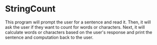 # StringCount
This program will prompt the user for a sentence and read it. Then, it will ask 
the user if they want to count for words or characters. Next, it will calculate
words or characters based on the user's response and print the sentence and 
computation back to the user.
